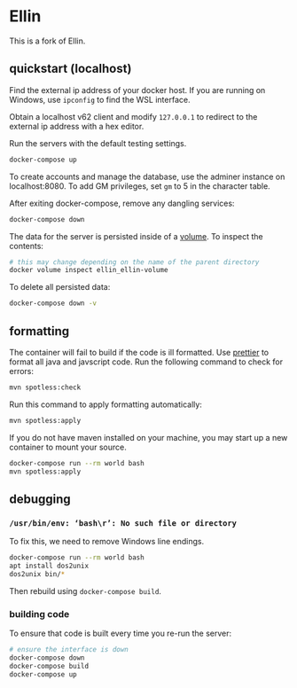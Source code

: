 # Ellin

This is a fork of Ellin.

## quickstart (localhost)

Find the external ip address of your docker host. If you are running on Windows,
use `ipconfig` to find the WSL interface.

Obtain a localhost v62 client and modify `127.0.0.1` to redirect to the external
ip address with a hex editor.

Run the servers with the default testing settings.

```bash
docker-compose up
```

To create accounts and manage the database, use the adminer instance on
localhost:8080. To add GM privileges, set `gm` to 5 in the character table.

After exiting docker-compose, remove any dangling services:

```bash
docker-compose down
```

The data for the server is persisted inside of a
[volume](https://docs.docker.com/storage/volumes/). To inspect the contents:

```bash
# this may change depending on the name of the parent directory
docker volume inspect ellin_ellin-volume
```

To delete all persisted data:

```bash
docker-compose down -v
```

## formatting

The container will fail to build if the code is ill formatted. Use
[prettier](https://prettier.io/) to format all java and javscript code. Run the
following command to check for errors:

```bash
mvn spotless:check
```

Run this command to apply formatting automatically:

```bash
mvn spotless:apply
```

If you do not have maven installed on your machine, you may start up a new
container to mount your source.

```bash
docker-compose run --rm world bash
mvn spotless:apply
```

## debugging

### `/usr/bin/env: ‘bash\r’: No such file or directory`

To fix this, we need to remove Windows line endings.

```bash
docker-compose run --rm world bash
apt install dos2unix
dos2unix bin/*
```

Then rebuild using `docker-compose build`.

### building code

To ensure that code is built every time you re-run the server:

```bash
# ensure the interface is down
docker-compose down
docker-compose build
docker-compose up
```
